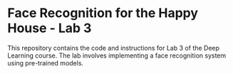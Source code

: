 # Face Recognition for the Happy House - Lab 3

This repository contains the code and instructions for Lab 3 of the Deep Learning course. The lab involves implementing a face recognition system using pre-trained models.
